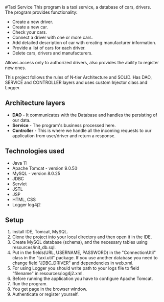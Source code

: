 #Taxi Service 
This program is a taxi service, a database of cars, drivers.
The program provides functionality: 
- Create a new driver.
- Create a new car.
- Check your cars.
- Connect a driver with one or more cars.
- Add detailed description of car with creating manufacturer information.
- Provide a list of cars for each driver.
- Delete cars, drivers and manufacturers. 
  
Allows access only to authorized drivers, also provides the ability to register new ones.
  
This project follows the rules of N-tier Architecture and SOLID. Has DAO, SERVICE and CONTROLLER layers and uses custom Injector class and Logger.
  ## Architecture layers
- **DAO** -  It communicates with the Database and handles the persisting of our data.
- **Service**  - The program's business processed  here.
- **Controller** - This is where we handle all the incoming requests to our application from user/driver and return a response.
## Technologies used
- Java 11
- Apache Tomcat - version 9.0.50
- MySQL - version 8.0.25
- JDBC
- Servlet
- JSTL
- JSP
- HTML, CSS
- Logger log4j2
## Setup
1. Install IDE, Tomcat, MySQL.
1. Clone the project into your local directory and then open it in the IDE.
1. Create MySQL database (schema), and the necessary tables using resources/init_db.sql.
1. Put in the fields(URL, USERNAME, PASSWORD) in the "ConnectionUtil" class in the "taxi.util" package.
   If you use another database you need to change field "JDBC_DRIVER" and dependencies in web.xml.
1. For using Logger you should write path to your logs file to field "filename" in resources/log4j2.xml.
1. Before running the application you have to configure Apache Tomcat.
1. Run the program. 
1. You get page in the browser window.
1. Authenticate or register yourself.

